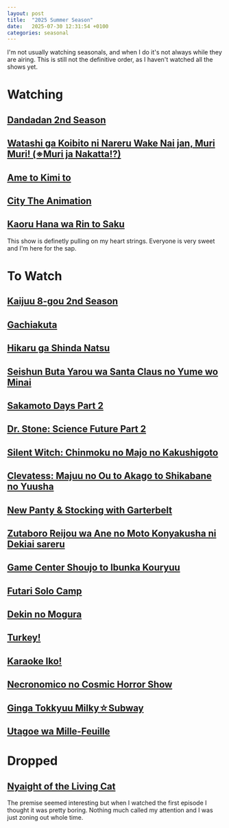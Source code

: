 ```yaml
---
layout: post
title:  "2025 Summer Season"
date:   2025-07-30 12:31:54 +0100
categories: seasonal
---
```

I'm not usually watching seasonals, and when I do it's not always while they are airing.
This is still not the definitive order, as I haven't watched all the shows yet.

# **Watching**
## [Dandadan 2nd Season](https://myanimelist.net/anime/60543/Dandadan_2nd_Season)

## [Watashi ga Koibito ni Nareru Wake Nai jan, Muri Muri! (※Muri ja Nakatta!?)](https://myanimelist.net/anime/60326/Watashi_ga_Koibito_ni_Nareru_Wake_Nai_jan_Muri_Muri_%E2%80%BBMuri_ja_Nakatta)

## [Ame to Kimi to](https://myanimelist.net/anime/59619/Ame_to_Kimi_to)

## [City The Animation](https://myanimelist.net/anime/59898/City_The_Animation)

## [Kaoru Hana wa Rin to Saku](https://myanimelist.net/anime/59845/Kaoru_Hana_wa_Rin_to_Saku)
This show is definetly pulling on my heart strings. Everyone is very sweet and I'm here for the sap.

# **To Watch**
## [Kaijuu 8-gou 2nd Season](https://myanimelist.net/anime/59177/Kaijuu_8-gou_2nd_Season)

## [Gachiakuta](https://myanimelist.net/anime/59062/Gachiakuta)

## [Hikaru ga Shinda Natsu](https://myanimelist.net/anime/58913/Hikaru_ga_Shinda_Natsu)

## [Seishun Buta Yarou wa Santa Claus no Yume wo Minai](https://myanimelist.net/anime/57433/Seishun_Buta_Yarou_wa_Santa_Claus_no_Yume_wo_Minai)

## [Sakamoto Days Part 2](https://myanimelist.net/anime/60285/Sakamoto_Days_Part_2)

## [Dr. Stone: Science Future Part 2](https://myanimelist.net/anime/61322/Dr_Stone__Science_Future_Part_2)

## [Silent Witch: Chinmoku no Majo no Kakushigoto](https://myanimelist.net/anime/59459/Silent_Witch__Chinmoku_no_Majo_no_Kakushigoto)

## [Clevatess: Majuu no Ou to Akago to Shikabane no Yuusha](https://myanimelist.net/anime/59205/Clevatess__Majuu_no_Ou_to_Akago_to_Shikabane_no_Yuusha)

## [New Panty & Stocking with Garterbelt](https://myanimelist.net/anime/52293/New_Panty___Stocking_with_Garterbelt)

## [Zutaboro Reijou wa Ane no Moto Konyakusha ni Dekiai sareru](https://myanimelist.net/anime/59421/Zutaboro_Reijou_wa_Ane_no_Moto_Konyakusha_ni_Dekiai_sareru)

## [Game Center Shoujo to Ibunka Kouryuu](https://myanimelist.net/anime/59689/Game_Center_Shoujo_to_Ibunka_Kouryuu)

## [Futari Solo Camp](https://myanimelist.net/anime/60665/Futari_Solo_Camp)

## [Dekin no Mogura](https://myanimelist.net/anime/60315/Dekin_no_Mogura)

## [Turkey!](https://myanimelist.net/anime/54028/Turkey)

## [Karaoke Iko!]( https://myanimelist.net/anime/60131/Karaoke_Iko)

## [Necronomico no Cosmic Horror Show](https://myanimelist.net/anime/60505/Necronomico_no_Cosmic_Horror_Show)

## [Ginga Tokkyuu Milky☆Subway](https://myanimelist.net/anime/61274/Ginga_Tokkyuu_Milky%E2%98%86Subway)

## [Utagoe wa Mille-Feuille](https://myanimelist.net/anime/55689/Utagoe_wa_Mille-Feuille)

# **Dropped**
## [Nyaight of the Living Cat](https://myanimelist.net/anime/58197/Nyaight_of_the_Living_Cat)
The premise seemed interesting but when I watched the first episode I thought it was pretty boring. Nothing much called my attention and I was just zoning out whole time.



